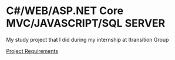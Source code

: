 # C#/WEB/ASP.NET Core MVC/JAVASCRIPT/SQL SERVER

My study project that I did during my internship at Itransition Group



[Project Requirements](https://github.com/KnJbMfLAgdkwZL/iLearningSolution/blob/main/Project_Requirements.txt)
